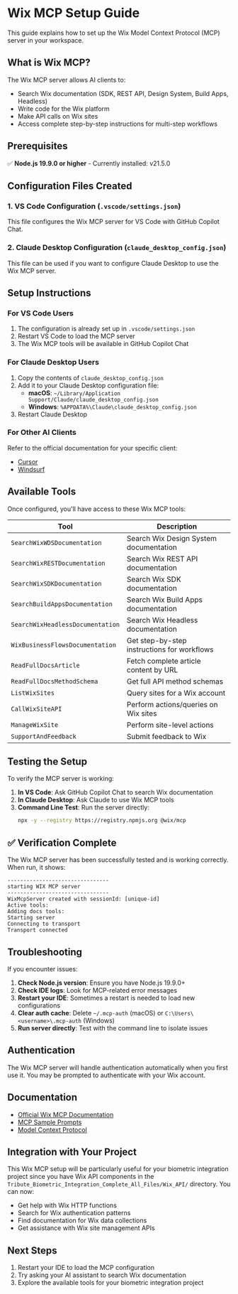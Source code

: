 # Wix MCP Setup Guide

This guide explains how to set up the Wix Model Context Protocol (MCP) server in your workspace.

## What is Wix MCP?

The Wix MCP server allows AI clients to:
- Search Wix documentation (SDK, REST API, Design System, Build Apps, Headless)
- Write code for the Wix platform
- Make API calls on Wix sites
- Access complete step-by-step instructions for multi-step workflows

## Prerequisites

✅ **Node.js 19.9.0 or higher** - Currently installed: v21.5.0

## Configuration Files Created

### 1. VS Code Configuration (`.vscode/settings.json`)
This file configures the Wix MCP server for VS Code with GitHub Copilot Chat.

### 2. Claude Desktop Configuration (`claude_desktop_config.json`)
This file can be used if you want to configure Claude Desktop to use the Wix MCP server.

## Setup Instructions

### For VS Code Users
1. The configuration is already set up in `.vscode/settings.json`
2. Restart VS Code to load the MCP server
3. The Wix MCP tools will be available in GitHub Copilot Chat

### For Claude Desktop Users
1. Copy the contents of `claude_desktop_config.json`
2. Add it to your Claude Desktop configuration file:
   - **macOS**: `~/Library/Application Support/Claude/claude_desktop_config.json`
   - **Windows**: `%APPDATA%\Claude\claude_desktop_config.json`
3. Restart Claude Desktop

### For Other AI Clients
Refer to the official documentation for your specific client:
- [Cursor](https://docs.cursor.com/context/model-context-protocol#configuring-mcp-servers)
- [Windsurf](https://docs.windsurf.com/windsurf/mcp)

## Available Tools

Once configured, you'll have access to these Wix MCP tools:

| Tool | Description |
|------|-------------|
| `SearchWixWDSDocumentation` | Search Wix Design System documentation |
| `SearchWixRESTDocumentation` | Search Wix REST API documentation |
| `SearchWixSDKDocumentation` | Search Wix SDK documentation |
| `SearchBuildAppsDocumentation` | Search Wix Build Apps documentation |
| `SearchWixHeadlessDocumentation` | Search Wix Headless documentation |
| `WixBusinessFlowsDocumentation` | Get step-by-step instructions for workflows |
| `ReadFullDocsArticle` | Fetch complete article content by URL |
| `ReadFullDocsMethodSchema` | Get full API method schemas |
| `ListWixSites` | Query sites for a Wix account |
| `CallWixSiteAPI` | Perform actions/queries on Wix sites |
| `ManageWixSite` | Perform site-level actions |
| `SupportAndFeedback` | Submit feedback to Wix |

## Testing the Setup

To verify the MCP server is working:

1. **In VS Code**: Ask GitHub Copilot Chat to search Wix documentation
2. **In Claude Desktop**: Ask Claude to use Wix MCP tools
3. **Command Line Test**: Run the server directly:
   ```bash
   npx -y --registry https://registry.npmjs.org @wix/mcp
   ```

## ✅ Verification Complete

The Wix MCP server has been successfully tested and is working correctly. When run, it shows:
```
--------------------------------
starting WIX MCP server
--------------------------------
WixMcpServer created with sessionId: [unique-id]
Active tools:
Adding docs tools:
Starting server
Connecting to transport
Transport connected
```

## Troubleshooting

If you encounter issues:

1. **Check Node.js version**: Ensure you have Node.js 19.9.0+
2. **Check IDE logs**: Look for MCP-related error messages
3. **Restart your IDE**: Sometimes a restart is needed to load new configurations
4. **Clear auth cache**: Delete `~/.mcp-auth` (macOS) or `C:\Users\<username>\.mcp-auth` (Windows)
5. **Run server directly**: Test with the command line to isolate issues

## Authentication

The Wix MCP server will handle authentication automatically when you first use it. You may be prompted to authenticate with your Wix account.

## Documentation

- [Official Wix MCP Documentation](https://dev.wix.com/docs/sdk/articles/use-the-wix-mcp/about-the-wix-mcp)
- [MCP Sample Prompts](https://dev.wix.com/docs/sdk/articles/use-the-wix-mcp/mcp-sample-prompts)
- [Model Context Protocol](https://modelcontextprotocol.io/introduction)

## Integration with Your Project

This Wix MCP setup will be particularly useful for your biometric integration project since you have Wix API components in the `Tribute_Biometric_Integration_Complete_All_Files/Wix_API/` directory. You can now:

- Get help with Wix HTTP functions
- Search for Wix authentication patterns
- Find documentation for Wix data collections
- Get assistance with Wix site management APIs

## Next Steps

1. Restart your IDE to load the MCP configuration
2. Try asking your AI assistant to search Wix documentation
3. Explore the available tools for your biometric integration project
